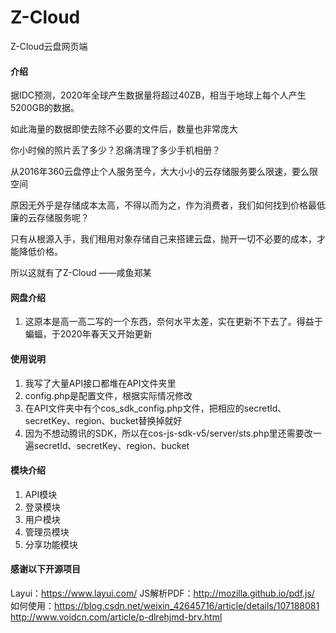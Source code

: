 # Z-Cloud

Z-Cloud云盘网页端

#### 介绍

据IDC预测，2020年全球产生数据量将超过40ZB，相当于地球上每个人产生5200GB的数据。

如此海量的数据即使去除不必要的文件后，数量也非常庞大

你小时候的照片丢了多少？忍痛清理了多少手机相册？

从2016年360云盘停止个人服务至今，大大小小的云存储服务要么限速，要么限空间

原因无外乎是存储成本太高，不得以而为之，作为消费者，我们如何找到价格最低廉的云存储服务呢？

只有从根源入手，我们租用对象存储自己来搭建云盘，抛开一切不必要的成本，才能降低价格。

所以这就有了Z-Cloud
 ——咸鱼郑某
#### 网盘介绍
1.  这原本是高一高二写的一个东西，奈何水平太差，实在更新不下去了。得益于蝙蝠，于2020年春天又开始更新

#### 使用说明

1. 我写了大量API接口都堆在API文件夹里
2. config.php是配置文件，根据实际情况修改
3. 在API文件夹中有个cos_sdk_config.php文件，把相应的secretId、secretKey、region、bucket替换掉就好
4. 因为不想动腾讯的SDK，所以在cos-js-sdk-v5/server/sts.php里还需要改一遍secretId、secretKey、region、bucket
#### 模块介绍
1. API模块
2. 登录模块
3. 用户模块
4. 管理员模块
5. 分享功能模块

#### 感谢以下开源项目

Layui：https://www.layui.com/
JS解析PDF：http://mozilla.github.io/pdf.js/
如何使用：https://blog.csdn.net/weixin_42645716/article/details/107188081
http://www.voidcn.com/article/p-dlrehjmd-brv.html
